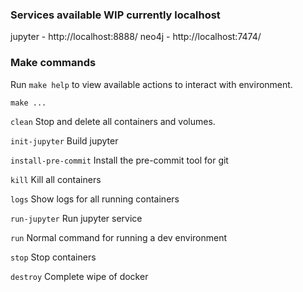 ### Services available WIP currently localhost
jupyter - http://localhost:8888/
neo4j - http://localhost:7474/

### Make commands
Run `make help` to view available actions to interact with environment.

`make ...`

`clean`                          Stop and delete all containers and volumes.

`init-jupyter`                   Build jupyter

`install-pre-commit`             Install the pre-commit tool for git

`kill`                           Kill all containers

`logs`                           Show logs for all running containers

`run-jupyter`                    Run jupyter service

`run`                            Normal command for running a dev environment

`stop`                           Stop containers

`destroy`                        Complete wipe of docker
